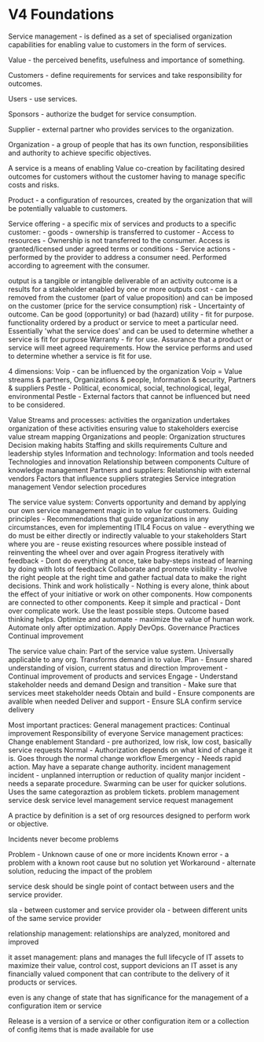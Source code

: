 # V4 Foundations


Service management - is defined as a set of specialised organization capabilities for enabling value to customers in the form of services.

Value - the perceived benefits, usefulness and importance of something.

Customers - define requirements for services and take responsibility for outcomes.

Users - use services.

Sponsors - authorize the budget for service consumption.

Supplier - external partner who provides services to the organization.

Organization - a group of people that has its own function, responsibilities and authority to achieve specific objectives.


A service is a means of enabling Value co-creation by facilitating desired outcomes for customers without the customer having to manage specific costs and risks.

Product - a configuration of resources, created by the organization that will be potentially valuable to customers.

Service offering - a specific mix of services and products to a specific customer:
	- goods - ownership is transferred to customer
	- Access to resources - Ownership is not transferred to the consumer.  Access is granted/licensed under agreed terms or conditions
	- Service actions - performed by the provider to address a consumer need.  Performed according to agreement with the consumer.
	

output is a tangible or intangible deliverable of an activity
outcome is a results for a stakeholder enabled by one or more outputs
cost - can be removed from the customer (part of value proposition) and can be imposed on the customer (price for the service consumption)
risk - Uncertainty of outcome.  Can be good (opportunity) or bad (hazard)
utility - fit for purpose.  functionality ordered by a product or service to meet a particular need.  Essentially 'what the service does' and can be used to determine whether a service is fit for purpose
Warranty - fir for use. Assurance that a product or service will meet agreed requirements.  How the service performs and used to determine whether a service is fit for use.


4 dimensions:
	Voip - can be influenced by the organization
		Voip = Value streams & partners, Organizations & people, Information & security, Partners & suppliers
	Pestle - Political, economical, social, technological, legal, environmental
		Pestle - External factors that cannot be influenced but need to be considered.

Value Streams and processes:
	activities the organization undertakes
	organization of these activities ensuring value to stakeholders
	exercise value stream mapping
Organizations and people:
	Organization structures
	Decision making habits
	Staffing and skills requirements
	Culture and leadership styles
Information and technology:
	Information and tools needed
	Technologies and innovation
	Relationship between components
	Culture of knowledge management
Partners and suppliers:
	Relationship with external vendors
	Factors that influence suppliers strategies
	Service integration management
	Vendor selection procedures
	
The service value system:
Converts opportunity and demand by applying our own service management magic in to value for customers.
	Guiding principles -
		Recommendations that guide organizations in any circumstances, even for implementing ITIL4
		Focus on value - everything we do must be either directly or indirectly valuable to your stakeholders
		Start where you are - reuse existing resources where possible instead of reinventing the wheel over and over again
		Progress iteratively with feedback - Dont do everything at once, take baby-steps instead of learning by doing with lots of feedback
		Collaborate and promote visibility - Involve the right people at the right time and gather factual data to make the right decisions.
		Think and work holistically - Nothing is every alone, think about the effect of your initiative or work on other components.  How components are connected to other components.
		Keep it simple and practical - Dont over complicate work.  Use the least possible steps.  Outcome based thinking helps.
		Optimize and automate - maximize the value of human work.  Automate only after optimization. Apply DevOps.
	Governance
	Practices
	Continual improvement
	
The service value chain:
Part of the service value system.
Universally applicable to any org.
Transforms demand in to value.
	Plan - Ensure shared understanding of vision, current status and direction
	Improvement - Continual improvement of products and services
	Engage - Understand stakeholder needs and demand
	Design and transition - Make sure that services meet stakeholder needs
	Obtain and build - Ensure components are avalible when needed
	Deliver and support - Ensure SLA confirm service delivery
	
Most important practices:
	General management practices:
		Continual improvement
			Responsibility of everyone
	Service management practices:
		Change enablement
			Standard - pre authorized, low risk, low cost, basically service requests
			Normal - Authorization depends on what kind of change it is.  Goes through the normal change workflow
			Emergency - Needs rapid action.  May have a separate change authority.
		incident management
			incident - unplanned interruption or reduction of quality
			manjor incident - needs a separate procedure.  Swarming can be user for quicker solutions.
			Uses the same categoraztion as problem tickets.
		problem management
		service desk
		service level management
		service request management

A practice by definition is a set of org resources designed to perform work or objective.

Incidents never become problems

Problem - Unknown cause of one or more incidents
Known error - a problem with a known root cause but no solution yet
Workaround - alternate solution, reducing the impact of the problem

service desk should be single point of contact between users and the service provider.

sla - between customer and service provider
ola - between different units of the same service provider

relationship management:
	relationships are analyzed, monitored and improved
	
it asset management:
	plans and manages the full lifecycle of IT assets to maximize their value, control cost, support devicions
	an IT asset is any financially valued component that can contribute to the delivery of it products or services.
	
even is any change of state that has significance for the management of a configuration item or service

Release is a version of a service or other configuration item or a collection of config items that is made available for use
